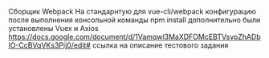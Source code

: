 Сборщик Webpack
На стандарнтую для vue-cli/webpack конфигурацию после выполнения консольной команды npm install дополнительно были установлены Vuex и Axios
https://docs.google.com/document/d/1Vamqwl3MaXDFOMcEBTVsvoZhADblO-CcBVqVKs3Pij0/edit# ссылка на описание тестового задания
